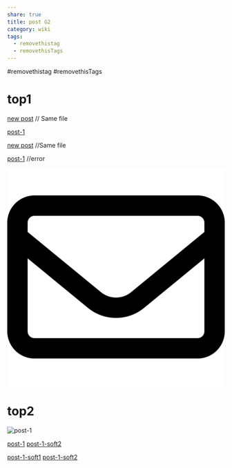 ```yaml
---
share: true
title: post G2
category: wiki
tags:
  - removethistag
  - removethisTags
---
```



#removethistag #removethisTags

# top1
[new post](post-G2.md) // Same file

[post-1](./first-post.md)

[new post](post-G2.md) //Same file

[post-1](./first-post.md) //error

![pic200](../../../assets/image/pic-1.svg)

# top2

![post-1](./first-post#soft1.md)



[post-1](./first-post#soft1.md)
[post-1-soft2](post-1.md#soft2)

[post-1-soft1](INBOX/post-1.md#soft1)
[post-1-soft2](INBOX/post-1.md#soft2)